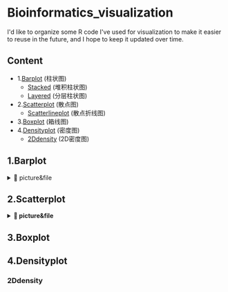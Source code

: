 # Bioinformatics_visualization
I'd like to organize some R code I've used for visualization to make it easier to reuse in the future, and I hope to keep it updated over time.

## Content
- 1.[Barplot](#Barplot) (柱状图)
    + [Stacked](#Stacked) (堆积柱状图)
    + [Layered](#Layered) (分层柱状图)
- 2.[Scatterplot](#Scatterplot) (散点图)
    + [Scatterlineplot](#Scatterlineplot) (散点折线图)  
- 3.[Boxplot](#Boxplot) (箱线图)
- 4.[Densityplot](#Densityplot) (密度图)
    + [2Ddensity](#2Ddensity) (2D密度图)





## 1.Barplot
<details>
<summary>📖 picture&file </summary>
<b>Barplot-1.ipynb<b>
<b>Stacked<b>




<b>Layered<b>

</details>

## 2.Scatterplot
<details>
<summary>📖 picture&file </summary>
<b>Scatterplot-2.ipynb<b>
<b>Scatterlineplot<b>


</details>



## 3.Boxplot


## 4.Densityplot
### 2Ddensity


